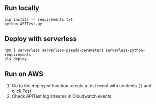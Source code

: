 ## Run locally

```
pip install -r requirements.txt
python APITest.py
```

## Deploy with serverless

```
npm i serverless serverless-pseudo-parameters serverless-python-requirements
sls deploy
```

## Run on AWS

1. Go to the deployed function, create a test event with contents `{}` and click Test
2. Check APITest log streams in Cloudwatch events
